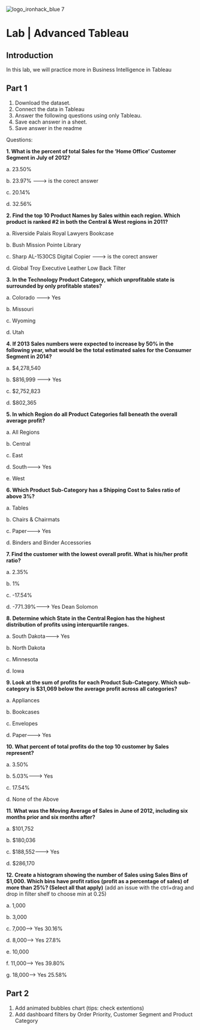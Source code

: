 ![logo_ironhack_blue 7](https://user-images.githubusercontent.com/23629340/40541063-a07a0a8a-601a-11e8-91b5-2f13e4e6b441.png)

# Lab | Advanced Tableau

## Introduction

In this lab, we will practice more in Business Intelligence in Tableau



## Part 1

1. Download the dataset.
2. Connect the data in Tableau
3. Answer the following questions using only Tableau. 
4. Save each answer in a sheet. 
5. Save answer in the readme

Questions:

**1. What is the percent of total Sales for the ‘Home Office’ Customer Segment in July of 2012?**

a. 23.50%

b. 23.97% ---> is the corect answer

c. 20.14%

d. 32.56%

**2. Find the top 10 Product Names by Sales within each region. Which product is ranked #2 in both the Central
& West regions in 2011?**

a. Riverside Palais Royal Lawyers Bookcase

b. Bush Mission Pointe Library

c. Sharp AL-1530CS Digital Copier ---> is the corect answer

d. Global Troy Executive Leather Low Back Tilter

**3. In the Technology Product Category, which unprofitable state is surrounded by only profitable states?**

a. Colorado ---> Yes

b. Missouri

c. Wyoming

d. Utah

**4. If 2013 Sales numbers were expected to increase by 50% in the following year, what would be the total
estimated sales for the Consumer Segment in 2014?**

a. $4,278,540

b. $816,999 ---> Yes

c. $2,752,823

d. $802,365

**5. In which Region do all Product Categories fall beneath the overall average profit?**

a. All Regions

b. Central

c. East

d. South---> Yes

e. West

**6. Which Product Sub-Category has a Shipping Cost to Sales ratio of above 3%?**

a. Tables

b. Chairs & Chairmats

c. Paper---> Yes

d. Binders and Binder Accessories

**7. Find the customer with the lowest overall profit. What is his/her profit ratio?**

a. 2.35%

b. 1%

c. -17.54%

d. -771.39%---> Yes Dean Solomon

**8. Determine which State in the Central Region has the highest distribution of profits using interquartile
ranges.**

a. South Dakota---> Yes

b. North Dakota

c. Minnesota

d. Iowa

**9. Look at the sum of profits for each Product Sub-Category. Which sub-category is $31,069 below the
average profit across all categories?**

a. Appliances

b. Bookcases

c. Envelopes

d. Paper---> Yes

**10. What percent of total profits do the top 10 customer by Sales represent?**

a. 3.50%

b. 5.03%---> Yes

c. 17.54%

d. None of the Above

**11. What was the Moving Average of Sales in June of 2012, including six months prior and six months after?**

a. $101,752

b. $180,036

c. $188,552---> Yes

d. $286,170

**12. Create a histogram showing the number of Sales using Sales Bins of $1,000. Which bins have profit ratios
(profit as a percentage of sales) of more than 25%? (Select all that apply)** (add an issue with the ctrl+drag and drop in filter shelf to choose min at 0.25)

a. 1,000

b. 3,000

c. 7,000--> Yes 30.16%

d. 8,000--> Yes 27.8%

e. 10,000

f. 11,000--> Yes 39.80%

g. 18,000--> Yes 25.58%


## Part 2
1. Add animated bubbles chart (tips: check extentions)
2. Add dashboard filters by Order Priority, Customer Segment and Product Category
